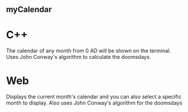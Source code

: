 ## myCalendar
# C++
The calendar of any month from 0 AD will be shown on the terminal. <br> Uses John Conway's algorithm to calculate the doomsdays.

# Web
Displays the current month's calendar and you can also select a specific month to display.
Also uses John Conway's algorithm for the doomsdays
